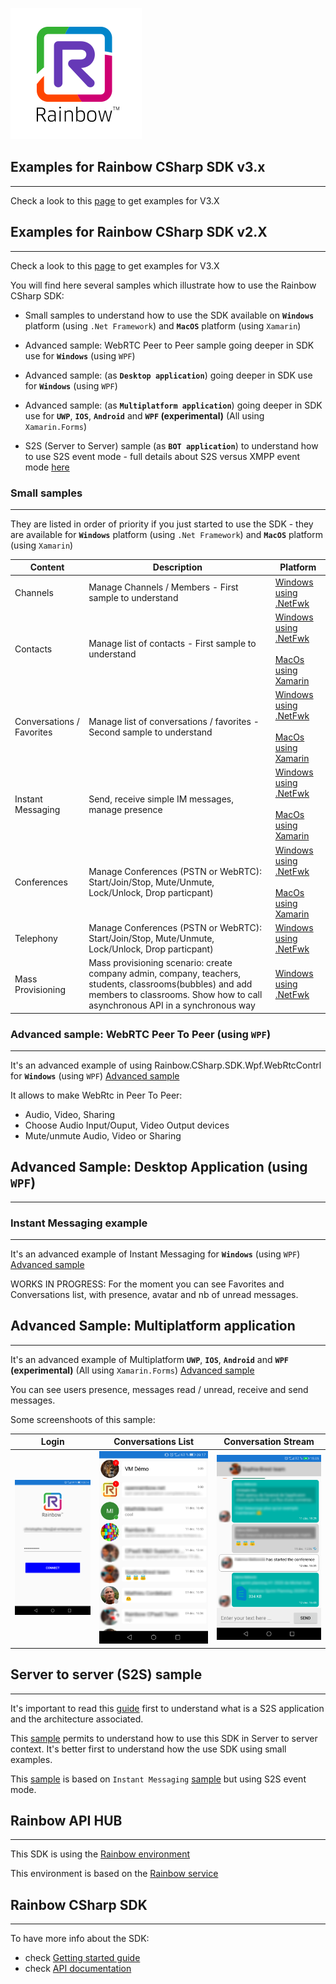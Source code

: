 ![Rainbow](logo_rainbow.png)

 
## Examples for Rainbow CSharp SDK v3.x
---

Check a look to this [page](./SDK%20V3.X) to get examples for V3.X


## Examples for Rainbow CSharp SDK v2.X
---

Check a look to this [page]() to get examples for V3.X


You will find here several samples which illustrate how to use the Rainbow CSharp SDK:

- Small samples to understand how to use the SDK available on **`Windows`** platform (using `.Net Framework`) and **`MacOS`** platform (using `Xamarin`)

- Advanced sample: WebRTC Peer to Peer sample going deeper in SDK use for **`Windows`** (using `WPF`)

- Advanced sample: (as **`Desktop application`**) going deeper in SDK use for **`Windows`** (using `WPF`)

- Advanced sample: (as **`Multiplatform application`**) going deeper in SDK use for **`UWP`**, **`IOS`**, **`Android`** and **`WPF` (experimental)** (All using `Xamarin.Forms`)

- S2S (Server to Server) sample (as **`BOT application`**) to understand how to use S2S event mode - full details about S2S versus XMPP event mode [here](https://developers.openrainbow.com/doc/sdk/csharp/core/lts/guides/035_events_mode) 

### Small samples
---

They are listed in order of priority if you just started to use the SDK - they are available for **`Windows`** platform (using `.Net Framework`) and **`MacOS`** platform (using `Xamarin`)

| Content | Description | Platform | 
| ------- | ----------- | -------- |
| Channels | Manage Channels / Members - First sample to understand | [Windows using .NetFwk](https://github.com/Rainbow-CPaaS/Rainbow-CSharp-SDK-Samples/tree/master/Windows_NetFwk/Channels)|
| Contacts  | Manage list of contacts - First sample to understand | [Windows using .NetFwk](https://github.com/Rainbow-CPaaS/Rainbow-CSharp-SDK-Samples/tree/master/Windows_NetFwk/Contacts)<br><br>[MacOs using Xamarin](https://github.com/Rainbow-CPaaS/Rainbow-CSharp-SDK-Samples/tree/master/Mac_Xamarin/Contacts)|
| Conversations / Favorites | Manage list of conversations / favorites - Second sample to understand | [Windows using .NetFwk](https://github.com/Rainbow-CPaaS/Rainbow-CSharp-SDK-Samples/tree/master/Windows_NetFwk/Conversations)<br><br>[MacOs using Xamarin](https://github.com/Rainbow-CPaaS/Rainbow-CSharp-SDK-Samples/tree/master/Mac_Xamarin/Conversations) |
| Instant Messaging | Send, receive simple IM messages, manage presence | [Windows using .NetFwk](https://github.com/Rainbow-CPaaS/Rainbow-CSharp-SDK-Samples/tree/master/Windows_NetFwk/InstantMessaging)<br><br>[MacOs using Xamarin](https://github.com/Rainbow-CPaaS/Rainbow-CSharp-SDK-Samples/tree/master/Mac_Xamarin/InstantMessaging) |
| Conferences | Manage Conferences (PSTN or WebRTC): Start/Join/Stop, Mute/Unmute, Lock/Unlock, Drop particpant) | [Windows using .NetFwk](https://github.com/Rainbow-CPaaS/Rainbow-CSharp-SDK-Samples/tree/master/Windows_NetFwk/Conferences)<br><br>[MacOs using Xamarin](https://github.com/Rainbow-CPaaS/Rainbow-CSharp-SDK-Samples/tree/master/Mac_Xamarin/Conferences) |
| Telephony | Manage Conferences (PSTN or WebRTC): Start/Join/Stop, Mute/Unmute, Lock/Unlock, Drop particpant) | [Windows using .NetFwk](https://github.com/Rainbow-CPaaS/Rainbow-CSharp-SDK-Samples/tree/master/Windows_NetFwk/Telephony) |
| Mass Provisioning| Mass provisioning scenario: create company admin, company, teachers, students, classrooms(bubbles) and add members to classrooms. Show how to call asynchronous API in a synchronous way | [Windows using .NetFwk](https://github.com/Rainbow-CPaaS/Rainbow-CSharp-SDK-Samples/tree/master/MassProvisioning) |

### Advanced sample: WebRTC Peer To Peer (using `WPF`)
---

It's an advanced example of using Rainbow.CSharp.SDK.Wpf.WebRtcContrl for **`Windows`** (using `WPF`) [Advanced sample](https://github.com/Rainbow-CPaaS/Rainbow-CSharp-SDK-Samples/tree/master/Windows_WPF/WPF_WebRtcControl)

It allows to make WebRtc in Peer To Peer:
- Audio, Video, Sharing
- Choose Audio Input/Ouput, Video Output devices
- Mute/unmute Audio, Video or Sharing

## Advanced Sample: Desktop Application  (using `WPF`)
---

### Instant Messaging example 
---

It's an advanced example of Instant Messaging for **`Windows`** (using `WPF`) [Advanced sample](https://github.com/Rainbow-CPaaS/Rainbow-CSharp-SDK-Samples/tree/master/Windows_WPF/WPF_InstantMessaging)

WORKS IN PROGRESS:
For the moment you can see Favorites and Conversations list, with presence, avatar and nb of unread messages.

## Advanced Sample: Multiplatform application
---

It's an advanced example of Multiplatform  **`UWP`**, **`IOS`**, **`Android`** and **`WPF` (experimental)** (All using `Xamarin.Forms`) [Advanced sample](https://github.com/Rainbow-CPaaS/Rainbow-CSharp-SDK-Samples/tree/master/MultiPlatformApplication)

You can see users presence, messages read / unread, receive and send  messages.

Some screenshoots of this sample:

| Login | Conversations List | Conversation Stream |
| ----- | ------------------ | ------------------- |
| ![Login screen](./images/MobileApp_Login.png?raw=true) | ![Conversations List](./images/MobileApp_Conversations_List.png?raw=true) | ![Conversation Stream](./images/MobileApp_Conversation_Stream.png?raw=true) |


## Server to server (S2S) sample 
---

It's important to read this [guide](https://developers.openrainbow.com/doc/sdk/csharp/core/lts/guides/035_events_mode) first to understand what is a S2S application and the architecture associated.

This [sample](https://github.com/Rainbow-CPaaS/Rainbow-CSharp-SDK-Samples/tree/master/S2S) permits to understand how to use this SDK in Server to server context. It's better first to understand how the use SDK using small examples.

This [sample](https://github.com/Rainbow-CPaaS/Rainbow-CSharp-SDK-Samples/tree/master/S2S) is based on `Instant Messaging` [sample](https://github.com/Rainbow-CPaaS/Rainbow-CSharp-SDK-Samples/tree/master/Windows_NetFwk/InstantMessaging) but using S2S event mode.


## Rainbow API HUB
---

This SDK is using the [Rainbow environment](https://developers.openrainbow.com/)
 
This environment is based on the [Rainbow service](https://www.openrainbow.com/) 


## Rainbow CSharp SDK
---

To have more info about the SDK:
- check [Getting started guide](https://developers.openrainbow.com/doc/sdk/csharp/core/lts/guides/001_getting_started)
- check [API documentation](https://developers.openrainbow.com/doc/sdk/csharp/core/lts/api/Rainbow.Application)
